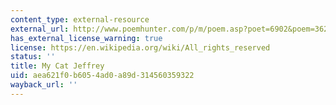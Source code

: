 ```yaml
---
content_type: external-resource
external_url: http://www.poemhunter.com/p/m/poem.asp?poet=6902&poem=36218
has_external_license_warning: true
license: https://en.wikipedia.org/wiki/All_rights_reserved
status: ''
title: My Cat Jeffrey
uid: aea621f0-b605-4ad0-a89d-314560359322
wayback_url: ''
---
```

